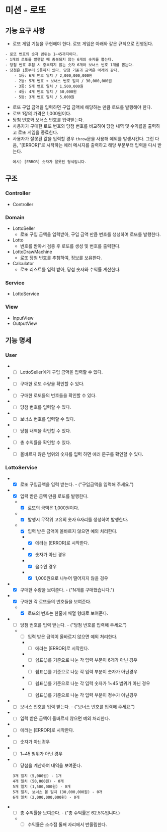 # 미션 - 로또

## 기능 요구 사항

- 로또 게임 기능을 구현해야 한다. 로또 게임은 아래와 같은 규칙으로 진행된다.

```
- 로또 번호의 숫자 범위는 1~45까지이다.
- 1개의 로또를 발행할 때 중복되지 않는 6개의 숫자를 뽑는다.
- 당첨 번호 추첨 시 중복되지 않는 숫자 6개와 보너스 번호 1개를 뽑는다.
- 당첨은 1등부터 5등까지 있다. 당첨 기준과 금액은 아래와 같다.
    - 1등: 6개 번호 일치 / 2,000,000,000원
    - 2등: 5개 번호 + 보너스 번호 일치 / 30,000,000원
    - 3등: 5개 번호 일치 / 1,500,000원
    - 4등: 4개 번호 일치 / 50,000원
    - 5등: 3개 번호 일치 / 5,000원
```

- 로또 구입 금액을 입력하면 구입 금액에 해당하는 만큼 로또를 발행해야 한다.
- 로또 1장의 가격은 1,000원이다.
- 당첨 번호와 보너스 번호를 입력받는다.
- 사용자가 구매한 로또 번호와 당첨 번호를 비교하여 당첨 내역 및 수익률을 출력하고 로또 게임을 종료한다.
- 사용자가 잘못된 값을 입력할 경우 `throw`문을 사용해 예외를 발생시킨다. 그런 다음, "[ERROR]"로 시작하는 에러 메시지를 출력하고 해당 부분부터 입력을 다시 받는다.
  ```
  예시) [ERROR] 숫자가 잘못된 형식입니다.
  ```

## 구조

### Controller

- Controller

### Domain

- LottoSeller
  - 로또 구입 금액을 입력받아, 구입 금액 만큼 번호를 생성하여 로또를 발행한다.
- Lotto
  - 번호를 받아서 검증 후 로또를 생성 및 번호를 출력한다.
- LottoDrawMachine
  - 로또 당첨 번호를 추첨하여, 정보를 보유한다.
- Calculator
  - 로또 리스트를 입력 받아, 당첨 숫자와 수익률 계산한다.

### Service

- LottoService

### View

- InputView
- OutputView

## 기능 명세

### User

- - [ ] LottoSeller에게 구입 금액을 입력할 수 있다.
- - [ ] 구매한 로또 수량을 확인할 수 있다.
- - [ ] 구매한 로또들의 번호들을 확인할 수 있다.
- - [ ] 당첨 번호를 입력할 수 있다.
- - [ ] 보너스 변호를 입력할 수 있다.
- - [ ] 당첨 내역을 확인할 수 있다.
- - [ ] 총 수익률을 확인할 수 있다.
- - [ ] 올바르지 않은 범위의 숫자를 입력 하면 에러 문구를 확인할 수 있다.

### LottoService

- - [x] 로또 구입금액을 입력 받는다. - ("구입금액을 입력해 주세요.")
- - [x] 입력 받은 금액 만큼 로또를 발행한다.
  - - [x] 로또의 금액은 1,000원이다.
  - - [x] 발행시 무작위 고유의 숫자 6자리를 생성하여 발행한다.
  - - [x] 입력 받은 금액이 올바르지 않으면 예외 처리한다.
    - - [x] 에러는 [ERROR]로 시작한다.
    - - [x] 숫자가 아닌 경우
    - - [x] 음수인 경우
    - - [x] 1,000원으로 나누어 떨어지지 않을 경우
- - [x] 구매한 수량을 보여준다. - ("N개를 구매했습니다.")
- - [x] 구매한 각 로또들의 번호들을 보여준다.
  - - [x] 로또의 번호는 한줄에 배열 형태로 보여준다.
- - [ ] 당첨 번호를 입력 받는다. - ("당첨 번호를 입력해 주세요.")
  - - [ ] 입력 받은 금액이 올바르지 않으면 예외 처리한다.
    - - [ ] 에러는 [ERROR]로 시작한다.
    - - [ ] 쉼표(,)를 기준으로 나눈 각 입력 부분이 6개가 아닌 경우
    - - [ ] 쉼표(,)를 기준으로 나눈 각 입력 부분이 숫자가 아닌경우
    - - [ ] 쉼표(,)를 기준으로 나눈 각 입력 숫자가 1~45 범위가 아닌 경우
    - - [ ] 쉼표(,)를 기준으로 나눈 각 입력 부분이 정수가 아닌경우
- - [ ] 보너스 번호를 입력 받는다. - ("보너스 번호를 입력해 주세요.")
- - [ ] 입력 받은 금액이 올바르지 않으면 예외 처리한다.
- - [ ] 에러는 [ERROR]로 시작한다.
- - [ ] 숫자가 아닌경우
- - [ ] 1~45 범위가 아닌 경우
- - [ ] 당첨을 계산하여 내역을 보여준다.

  ```
  3개 일치 (5,000원) - 1개
  4개 일치 (50,000원) - 0개
  5개 일치 (1,500,000원) - 0개
  5개 일치, 보너스 볼 일치 (30,000,000원) - 0개
  6개 일치 (2,000,000,000원) - 0개
  ```

- - [ ] 총 수익률을 보여준다. - ("총 수익률은 62.5%입니다.)
  - - [ ] 수익률은 소수점 둘째 자리에서 반올림한다.

